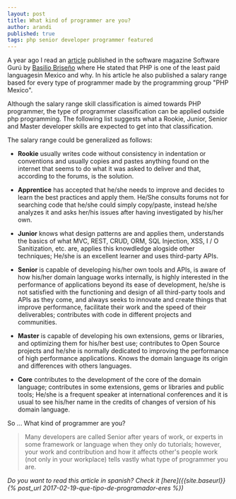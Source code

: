 ```yaml
---
layout: post
title: What kind of programmer are you?
author: arandi
published: true
tags: php senior developer programmer featured
---
```

A year ago I read an [article](https://sg.com.mx/revista/53/el-caso-php-y-los-salarios#.WKdlaxIrKRv) published in the software magazine Software Gurú by [Basilio Briseño](https://sg.com.mx/sgvirtual/speakers/basilio-brice-o) where He stated that PHP is one of the least paid languages ​​in Mexico and why. In his article he also published a salary range based for every type of programmer made by the programming group "PHP Mexico".

Although the salary range skill classification is aimed towards PHP programmer, the type of programmer classification 
can be applied outside php programming. The following list suggests what a Rookie, Junior, Senior and Master developer skills are expected to get into that classification.

The salary range could be generalized as follows:

- **Rookie** usually writes code without consistency in indentation or conventions and usually copies and pastes anything found on the internet that seems to do what it was asked to deliver and that, according to the forums, is the solution.

- **Apprentice** has accepted that he/she needs to improve and decides to learn the best practices and apply them. He/She consults forums not for searching code that he/she could simply copy/paste, instead he/she analyzes it and asks her/his issues after having investigated by his/her own.

- **Junior** knows what design patterns are and applies them, understands the basics of what MVC, REST, CRUD, ORM, SQL Injection, XSS, I / O Sanitization, etc. are, applies this knowdledge alogside other techniques; He/she is an excellent learner and uses third-party APIs.

- **Senior** is capable of developing his/her own tools and APIs, is aware of how his/her domain language works internally, is highly interested in the performance of applications beyond its ease of development, he/she is not satisfied with the functioning and design of all third-party tools and APIs as they come, and always seeks to innovate and create things that improve performance, facilitate their work and the speed of their deliverables; contributes with code in different projects and communities.

- **Master** is capable of developing his own extensions, gems or libraries, and optimizing them for his/her best use; contributes to Open Source projects and he/she is normally dedicated to improving the performance of high performance applications. Knows the domain language its origin and differences with others languages.

- **Core** contributes to the development of the core of the domain language; contributes in some extensions, gems or libraries and public tools; He/she is a frequent speaker at international conferences and it is usual to see his/her name in the credits of changes of version of his domain language.

So ... What kind of programmer are you?

> Many developers are called Senior after years of work, or experts in some framework or language when they only do tutorials; however, your work and contribution and how it affects other's people work (not only in your workplace) tells vastly what type of programmer you are.

*Do you want to read this article in spanish? Check it [here]({{site.baseurl}}{% post_url 2017-02-19-que-tipo-de-programador-eres %})*
